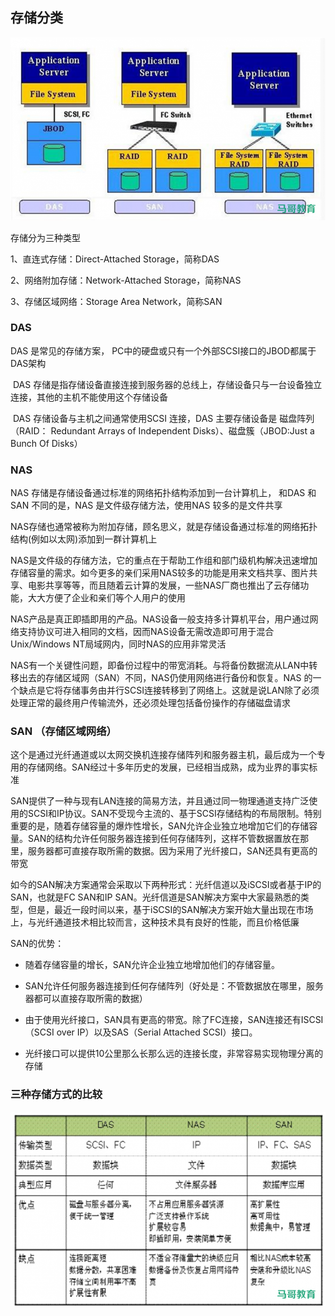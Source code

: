 ## 存储分类

![存储类型介绍插图](./01_%E5%AD%98%E5%82%A8%E5%88%86%E7%B1%BB.assets/image-20191112144324285-780x453.png)

存储分为三种类型

1、直连式存储：Direct-Attached Storage，简称DAS

2、网络附加存储：Network-Attached Storage，简称NAS

3、存储区域网络：Storage Area Network，简称SAN

### DAS

DAS 是常见的存储方案， PC中的硬盘或只有一个外部SCSI接口的JBOD都属于DAS架构

​	DAS 存储是指存储设备直接连接到服务器的总线上，存储设备只与一台设备独立连接，其他的主机不能使用这个存储设备

​	DAS 存储设备与主机之间通常使用SCSI 连接，DAS 主要存储设备是 磁盘阵列（RAID： Redundant Arrays of Independent Disks）、磁盘簇（JBOD:Just a Bunch Of Disks）

### NAS

NAS 存储是存储设备通过标准的网络拓扑结构添加到一台计算机上， 和DAS 和SAN 不同的是，NAS 是文件级存储方法，使用NAS 较多的是文件共享

​	NAS存储也通常被称为附加存储，顾名思义，就是存储设备通过标准的网络拓扑结构(例如以太网)添加到一群计算机上

​	NAS是文件级的存储方法，它的重点在于帮助工作组和部门级机构解决迅速增加存储容量的需求。如今更多的亲们采用NAS较多的功能是用来文档共享、图片共享、电影共享等等，而且随着云计算的发展，一些NAS厂商也推出了云存储功能，大大方便了企业和亲们等个人用户的使用

​	NAS产品是真正即插即用的产品。NAS设备一般支持多计算机平台，用户通过网络支持协议可进入相同的文档，因而NAS设备无需改造即可用于混合Unix/Windows NT局域网内，同时NAS的应用非常灵活

​	NAS有一个关键性问题，即备份过程中的带宽消耗。与将备份数据流从LAN中转移出去的存储区域网（SAN）不同，NAS仍使用网络进行备份和恢复。NAS 的一个缺点是它将存储事务由并行SCSI连接转移到了网络上。这就是说LAN除了必须处理正常的最终用户传输流外，还必须处理包括备份操作的存储磁盘请求

### SAN （存储区域网络）

​	这个是通过光纤通道或以太网交换机连接存储阵列和服务器主机，最后成为一个专用的存储网络。SAN经过十多年历史的发展，已经相当成熟，成为业界的事实标准

​	SAN提供了一种与现有LAN连接的简易方法，并且通过同一物理通道支持广泛使用的SCSI和IP协议。SAN不受现今主流的、基于SCSI存储结构的布局限制。特别重要的是，随着存储容量的爆炸性增长，SAN允许企业独立地增加它们的存储容量。SAN的结构允许任何服务器连接到任何存储阵列，这样不管数据置放在那里，服务器都可直接存取所需的数据。因为采用了光纤接口，SAN还具有更高的带宽

​	如今的SAN解决方案通常会采取以下两种形式：光纤信道以及iSCSI或者基于IP的SAN，也就是FC SAN和IP SAN。光纤信道是SAN解决方案中大家最熟悉的类型，但是，最近一段时间以来，基于iSCSI的SAN解决方案开始大量出现在市场上，与光纤通道技术相比较而言，这种技术具有良好的性能，而且价格低廉

SAN的优势：

- 随着存储容量的增长，SAN允许企业独立地增加他们的存储容量。

- SAN允许任何服务器连接到任何存储阵列（好处是：不管数据放在哪里，服务器都可以直接存取所需的数据）

- 由于使用光纤接口，SAN具有更高的带宽。除了FC连接，SAN连接还有ISCSI（SCSI over IP）以及SAS（Serial Attached SCSI）接口。

- 光纤接口可以提供10公里那么长那么远的连接长度，非常容易实现物理分离的存储

### 三种存储方式的比较



![存储类型介绍插图4](./01_%E5%AD%98%E5%82%A8%E5%88%86%E7%B1%BB.assets/image-20191112145405224-780x481.png)
